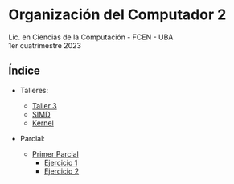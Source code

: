 # Organización del Computador 2

Lic. en Ciencias de la Computación - FCEN - UBA\
1er cuatrimestre 2023

## Índice

- Talleres:
    - [Taller 3](Talleres/Taller-3/src/)
    - [SIMD](Talleres/Taller-4/src/)
    - [Kernel](Talleres/Taller-5/src/)

- Parcial:
    - [Primer Parcial](Parciales/Primer%20Parcial/)
        - [Ejercicio 1](Parciales/Primer%20Parcial/ej1/ej1.asm)
        - [Ejercicio 2](Parciales/Primer%20Parcial/ej2/ej2.asm)